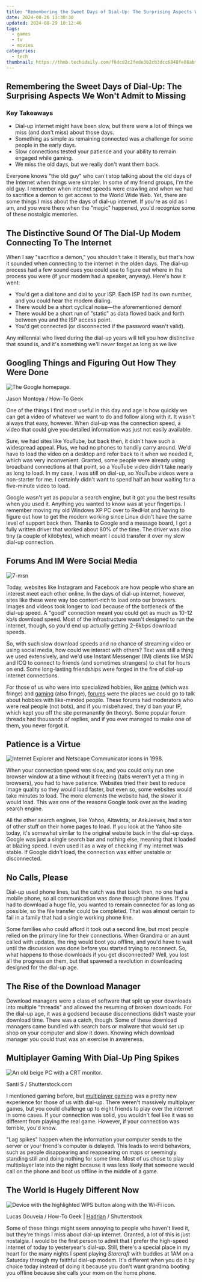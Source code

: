 ```yaml
---
title: "Remembering the Sweet Days of Dial-Up: The Surprising Aspects We Won't Admit to Missing"
date: 2024-08-26 13:30:30
updated: 2024-08-29 10:12:46
tags:
  - games
  - tv
  - movies
categories:
  - tech
thumbnail: https://thmb.techidaily.com/f6dcd2c2fede3b2cb3dcc6848fe88abf8a7dec3247c70ab93e5f0cabcdb1f025.jpg
---
```


## Remembering the Sweet Days of Dial-Up: The Surprising Aspects We Won't Admit to Missing

### Key Takeaways

* Dial-up internet might have been slow, but there were a lot of things we miss (and don't miss) about those days.
* Something as simple as remaining connected was a challenge for some people in the early days.
* Slow connections tested your patience and your ability to remain engaged while gaming.
* We miss the old days, but we really don't want them back.

 Everyone knows "the old guy" who can't stop talking about the old days of the Internet when things were simpler. In some of my friend groups, I'm the old guy. I remember when internet speeds were crawling and when we had to sacrifice a demon to get access to the World Wide Web. Yet, there are some things I miss about the days of dial-up internet. If you're as old as I am, and you were there when the "magic" happened, you'd recognize some of these nostalgic memories.

##  The Distinctive Sound Of The Dial-Up Modem Connecting To The Internet

 When I say "sacrifice a demon," you shouldn't take it literally, but that's how it sounded when connecting to the internet in the olden days. The dial-up process had a few sound cues you could use to figure out where in the process you were (if your modem had a speaker, anyway). Here's how it went:

* You'd get a dial tone and dial to your ISP. Each ISP had its own number, and you could hear the modem dialing.
* There would be a short cyclical noise—the aforementioned demon!
* There would be a short run of "static" as data flowed back and forth between you and the ISP access point.
* You'd get connected (or disconnected if the password wasn't valid).

 Any millennial who lived during the dial-up years will tell you how distinctive that sound is, and it's something we'll never forget as long as we live

##  Googling Things and Figuring Out How They Were Done

![The Google homepage.](https://static1.howtogeekimages.com/wordpress/wp-content/uploads/2024/01/google-search.jpg) 

Jason Montoya / How-To Geek  
  
 One of the things I find most useful in this day and age is how quickly we can get a video of whatever we want to do and follow along with it. It wasn't always that easy, however. When dial-up was the connection speed, a video that could give you detailed information was just not easily available.

 Sure, we had sites like YouTube, but back then, it didn't have such a widespread appeal. Plus, we had no phones to handily carry around. We'd have to load the video on a desktop and refer back to it when we needed it, which was very inconvenient. Granted, some people were already using broadband connections at that point, so a YouTube video didn't take nearly as long to load. In my case, I was still on dial-up, so YouTube videos were a non-starter for me. I certainly didn't want to spend half an hour waiting for a five-minute video to load.

 Google wasn't yet as popular a search engine, but it got you the best results when you used it. Anything you wanted to know was at your fingertips. I remember moving my old Windows XP PC over to RedHat and having to figure out how to get the modem working since Linux didn't have the same level of support back then. Thanks to Google and a message board, I got a fully written driver that worked about 80% of the time. The driver was also tiny (a couple of kilobytes), which meant I could transfer it over my slow dial-up connection.

##  Forums And IM Were Social Media

![7-msn](https://static1.howtogeekimages.com/wordpress/wp-content/uploads/2009/11/7msn.png) 

 Today, websites like Instagram and Facebook are how people who share an interest meet each other online. In the days of dial-up internet, however, sites like these were way too content-rich to load onto our browsers. Images and videos took longer to load because of the bottleneck of the dial-up speed. A "good" connection meant you could get as much as 10-12 kb/s download speed. Most of the infrastructure wasn't designed to run the internet, though, so you'd end up actually getting 2-6kbps download speeds.

 So, with such slow download speeds and no chance of streaming video or using social media, how could we interact with others? Text was still a thing we used extensively, and we'd use Instant Messenger (IM) clients like MSN and ICQ to connect to friends (and sometimes strangers) to chat for hours on end. Some long-lasting friendships were forged in the fire of dial-up internet connections.

 For those of us who were into specialized hobbies, like [anime](https://fix-guide.techidaily.com/how-to-resolve-samsung-galaxy-s23-fe-screen-not-working-drfone-by-drfone-fix-android-problems-fix-android-problems/) (which was fringe) and [gaming](https://activate-lock.techidaily.com/in-2024-the-most-effective-ways-to-bypass-iphone-7-activation-lock-by-drfone-ios/) (also fringe), [forums](https://screen-mirror.techidaily.com/in-2024-process-of-screen-sharing-vivo-y100i-to-pc-detailed-steps-drfone-by-drfone-android/) were the places we could go to talk about hobbies with like-minded people. These forums had moderators who were real people (not bots), and if you misbehaved, they'd ban your IP, which kept you off the site permanently (in theory). Some popular forum threads had thousands of replies, and if you ever managed to make one of them, you never forgot it.

##  Patience is a Virtue

![Internet Explorer and Netscape Communicator icons in 1998.](https://static1.howtogeekimages.com/wordpress/wp-content/uploads/2023/07/browsers-98.png) 

 When your connection speed was slow, and you could only run one browser window at a time without it freezing (tabs weren't yet a thing in browsers), you had to have patience. Websites tried their best to reduce image quality so they would load faster, but even so, some websites would take minutes to load. The more elements the website had, the slower it would load. This was one of the reasons Google took over as the leading search engine.

 All the other search engines, like Yahoo, Altavista, or AskJeeves, had a ton of other stuff on their home pages to load. If you look at the Yahoo site today, it's somewhat similar to the original website back in the dial-up days. Google was just a single search bar and nothing else, meaning that it loaded at blazing speed. I even used it as a way of checking if my internet was stable. If Google didn't load, the connection was either unstable or disconnected.

##  No Calls, Please

 Dial-up used phone lines, but the catch was that back then, no one had a mobile phone, so all communication was done through phone lines. If you had to download a huge file, you wanted to remain connected for as long as possible, so the file transfer could be completed. That was almost certain to fail in a family that had a single working phone line.

 Some families who could afford it took out a second line, but most people relied on the primary line for their connections. When Grandma or an aunt called with updates, the ring would boot you offline, and you'd have to wait until the discussion was done before you started trying to reconnect. So, what happens to those downloads if you get disconnected? Well, you lost all the progress on them, but that spawned a revolution in downloading designed for the dial-up age.

##  The Rise of the Download Manager

 Download managers were a class of software that split up your downloads into multiple "threads" and allowed the resuming of broken downloads. For the dial-up age, it was a godsend because disconnections didn't waste your download time. There was a catch, though. Some of these download managers came bundled with search bars or malware that would set up shop on your computer and slow it down. Knowing which download manager you could trust was an exercise in awareness.

##  Multiplayer Gaming With Dial-Up Ping Spikes

![An old beige PC with a CRT monitor.](https://static1.howtogeekimages.com/wordpress/wp-content/uploads/2024/01/an-old-pc.jpg) 

Santi S / Shutterstock.com

 I mentioned gaming before, but [multiplayer gaming](https://win11-tips.techidaily.com/how-to-resolve-windows-upgrade-failures-and-errors/) was a pretty new experience for those of us with dial-up. There weren't massively multiplayer games, but you could challenge up to eight friends to play over the internet in some cases. If your connection was solid, you wouldn't feel like it was so different from playing the real game. However, if your connection was terrible, you'd know.

 "Lag spikes" happen when the information your computer sends to the server or your friend's computer is delayed. This leads to weird behaviors, such as people disappearing and reappearing on maps or seemingly standing still and doing nothing for some time. Most of us chose to play multiplayer late into the night because it was less likely that someone would call on the phone and boot us offline in the middle of a game.

##  The World Is Hugely Different Now

![Device with the highlighted WPS button along with the Wi-Fi icon.](https://static1.howtogeekimages.com/wordpress/wp-content/uploads/2024/05/device-with-the-highlighted-wps-button-along-with-the-wi-fi-icon.jpg) 

Lucas Gouveia / How-To Geek | [Hadrian](https://www.shutterstock.com/en/image-photo/wireless-tv-box-used-internet-telephone-625936574) / Shutterstock

 Some of these things might seem annoying to people who haven't lived it, but they're things I miss about dial-up internet. Granted, a lot of this is just nostalgia. I would be the first person to admit that I prefer the high-speed internet of today to yesteryear's dial-up. Still, there's a special place in my heart for the many nights I spent playing _Starcraft_ with buddies at 1AM on a Saturday through my faithful dial-up modem. It's different when you do it by choice today instead of doing it because you don't want grandma booting you offline because she calls your mom on the home phone.

<ins class="adsbygoogle"
     style="display:block"
     data-ad-format="autorelaxed"
     data-ad-client="ca-pub-7571918770474297"
     data-ad-slot="1223367746"></ins>



<ins class="adsbygoogle"
     style="display:block"
     data-ad-client="ca-pub-7571918770474297"
     data-ad-slot="8358498916"
     data-ad-format="auto"
     data-full-width-responsive="true"></ins>

